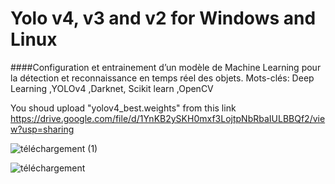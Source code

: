# Yolo v4, v3 and v2 for Windows and Linux

####Configuration et entrainement d’un modèle de Machine Learning pour la  détection et reconnaissance en temps réel des objets.
Mots-clés: Deep Learning ,YOLOv4 ,Darknet, Scikit learn ,OpenCV


You shoud upload  "yolov4_best.weights" from this link  https://drive.google.com/file/d/1YnKB2ySKH0mxf3LojtpNbRbaIULBBQf2/view?usp=sharing


![téléchargement (1)](https://user-images.githubusercontent.com/73019374/106741800-7ac85980-661c-11eb-9804-e5a4588341a6.png)

![téléchargement](https://user-images.githubusercontent.com/73019374/106741814-7f8d0d80-661c-11eb-9fc5-402317c5d824.png)
